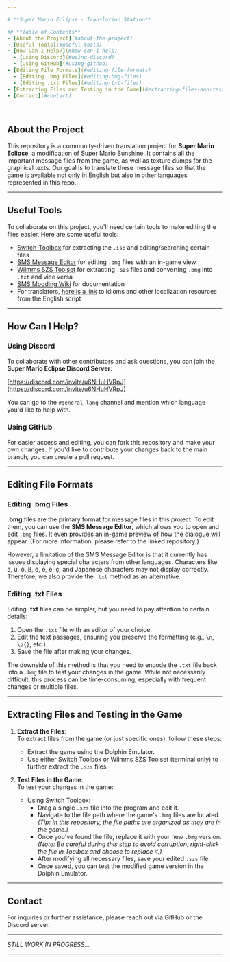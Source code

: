 ```yaml
---

# **Super Mario Eclipse - Translation Station**

## **Table of Contents**
- [About the Project](#about-the-project)
- [Useful Tools](#useful-tools)
- [How Can I Help?](#how-can-i-help)
  - [Using Discord](#using-discord)
  - [Using GitHub](#using-github)
- [Editing File Formats](#editing-file-formats)
  - [Editing .bmg Files](#editing-bmg-files)
  - [Editing .txt Files](#editing-txt-files)
- [Extracting Files and Testing in the Game](#extracting-files-and-testing-in-the-game)
- [Contact](#contact)

---
```


## **About the Project**
This repository is a community-driven translation project for **Super Mario Eclipse**, a modification of Super Mario Sunshine. It contains all the important message files from the game, as well as texture dumps for the graphical texts. Our goal is to translate these message files so that the game is available not only in English but also in other languages represented in this repo.

---

## **Useful Tools**

To collaborate on this project, you'll need certain tools to make editing the files easier. Here are some useful tools:

- [Switch-Toolbox](https://github.com/KillzXGaming/Switch-Toolbox) for extracting the `.iso` and editing/searching certain files
- [SMS Message Editor](https://github.com/JoshuaMKW/SMS-Message-Editor) for editing `.bmg` files with an in-game view
- [Wiimms SZS Toolset](https://szs.wiimm.de/) for extracting `.szs` files and converting `.bmg` into `.txt` and vice versa
- [SMS Modding Wiki](https://smswiki.shoutwiki.com/wiki/Docs) for documentation
- For translators, [here is a link](https://docs.google.com/spreadsheets/d/16SODPmaqB_A6rrQJlQv6CGCsJy6uu63B0eXsxvo3BuU/edit?usp=sharing) to idioms and other localization resources from the English script

---

## **How Can I Help?**

### **Using Discord**
To collaborate with other contributors and ask questions, you can join the **Super Mario Eclipse Discord Server**:

[https://discord.com/invite/u6NHuHVRpJ](https://discord.com/invite/u6NHuHVRpJ)

You can go to the `#general-lang` channel and mention which language you'd like to help with.

### **Using GitHub**
For easier access and editing, you can fork this repository and make your own changes. If you'd like to contribute your changes back to the main branch, you can create a pull request.

---

## **Editing File Formats**

### **Editing .bmg Files**
**.bmg** files are the primary format for message files in this project. To edit them, you can use the **SMS Message Editor**, which allows you to open and edit `.bmg` files. It even provides an in-game preview of how the dialogue will appear. (For more information, please refer to the linked repository.)

However, a limitation of the SMS Message Editor is that it currently has issues displaying special characters from other languages. Characters like ä, ü, ö, ß, é, è, ê, ç, and Japanese characters may not display correctly. Therefore, we also provide the `.txt` method as an alternative.

### **Editing .txt Files**
Editing **.txt** files can be simpler, but you need to pay attention to certain details:

1. Open the `.txt` file with an editor of your choice.
2. Edit the text passages, ensuring you preserve the formatting (e.g., `\n`, `\z{}`, etc.).
3. Save the file after making your changes.

The downside of this method is that you need to encode the `.txt` file back into a `.bmg` file to test your changes in the game. While not necessarily difficult, this process can be time-consuming, especially with frequent changes or multiple files.

---

## **Extracting Files and Testing in the Game**

1. **Extract the Files**:  
   To extract files from the game (or just specific ones), follow these steps:
   - Extract the game using the Dolphin Emulator.
   - Use either Switch Toolbox or Wiimms SZS Toolset (terminal only) to further extract the `.szs` files.

2. **Test Files in the Game**:  
   To test your changes in the game:
   - Using Switch Toolbox:
     - Drag a single `.szs` file into the program and edit it.
     - Navigate to the file path where the game's `.bmg` files are located.
       *(Tip: In this repository, the file paths are organized as they are in the game.)*
     - Once you've found the file, replace it with your new `.bmg` version.
       *(Note: Be careful during this step to avoid corruption; right-click the file in Toolbox and choose to replace it.)*
     - After modifying all necessary files, save your edited `.szs` file.
     - Once saved, you can test the modified game version in the Dolphin Emulator.

---

## **Contact**

For inquiries or further assistance, please reach out via GitHub or the Discord server.

---

*STILL WORK IN PROGRESS...*

---
